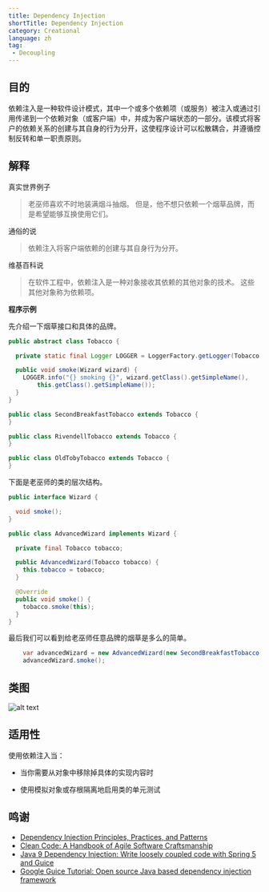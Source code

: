 ```yaml
---
title: Dependency Injection
shortTitle: Dependency Injection
category: Creational
language: zh
tag:
 - Decoupling
---
```


## 目的

依赖注入是一种软件设计模式，其中一个或多个依赖项（或服务）被注入或通过引用传递到一个依赖对象（或客户端）中，并成为客户端状态的一部分。该模式将客户的依赖关系的创建与其自身的行为分开，这使程序设计可以松散耦合，并遵循控制反转和单一职责原则。

## 解释

真实世界例子

> 老巫师喜欢不时地装满烟斗抽烟。 但是，他不想只依赖一个烟草品牌，而是希望能够互换使用它们。 

通俗的说

> 依赖注入将客户端依赖的创建与其自身行为分开。

维基百科说

> 在软件工程中，依赖注入是一种对象接收其依赖的其他对象的技术。 这些其他对象称为依赖项。

**程序示例**

先介绍一下烟草接口和具体的品牌。

```java
public abstract class Tobacco {

  private static final Logger LOGGER = LoggerFactory.getLogger(Tobacco.class);

  public void smoke(Wizard wizard) {
    LOGGER.info("{} smoking {}", wizard.getClass().getSimpleName(),
        this.getClass().getSimpleName());
  }
}

public class SecondBreakfastTobacco extends Tobacco {
}

public class RivendellTobacco extends Tobacco {
}

public class OldTobyTobacco extends Tobacco {
}
```

下面是老巫师的类的层次结构。

```java
public interface Wizard {

  void smoke();
}

public class AdvancedWizard implements Wizard {

  private final Tobacco tobacco;

  public AdvancedWizard(Tobacco tobacco) {
    this.tobacco = tobacco;
  }

  @Override
  public void smoke() {
    tobacco.smoke(this);
  }
}
```

最后我们可以看到给老巫师任意品牌的烟草是多么的简单。

```java
    var advancedWizard = new AdvancedWizard(new SecondBreakfastTobacco());
    advancedWizard.smoke();
```

## 类图

![alt text](./etc/dependency-injection.png "Dependency Injection")

## 适用性

使用依赖注入当：

- 当你需要从对象中移除掉具体的实现内容时

* 使用模拟对象或存根隔离地启用类的单元测试

## 鸣谢

* [Dependency Injection Principles, Practices, and Patterns](https://www.amazon.com/gp/product/161729473X/ref=as_li_qf_asin_il_tl?ie=UTF8&tag=javadesignpat-20&creative=9325&linkCode=as2&creativeASIN=161729473X&linkId=57079257a5c7d33755493802f3b884bd)
* [Clean Code: A Handbook of Agile Software Craftsmanship](https://www.amazon.com/gp/product/0132350882/ref=as_li_tl?ie=UTF8&camp=1789&creative=9325&creativeASIN=0132350882&linkCode=as2&tag=javadesignpat-20&linkId=2c390d89cc9e61c01b9e7005c7842871)
* [Java 9 Dependency Injection: Write loosely coupled code with Spring 5 and Guice](https://www.amazon.com/gp/product/1788296257/ref=as_li_tl?ie=UTF8&tag=javadesignpat-20&camp=1789&creative=9325&linkCode=as2&creativeASIN=1788296257&linkId=4e9137a3bf722a8b5b156cce1eec0fc1)
* [Google Guice Tutorial: Open source Java based dependency injection framework](https://www.amazon.com/gp/product/B083P7DZ8M/ref=as_li_tl?ie=UTF8&tag=javadesignpat-20&camp=1789&creative=9325&linkCode=as2&creativeASIN=B083P7DZ8M&linkId=04f0f902c877921e45215b624a124bfe)
